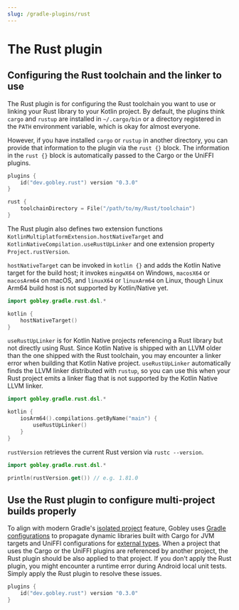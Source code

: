 ```yaml
---
slug: /gradle-plugins/rust
---
```


# The Rust plugin

## Configuring the Rust toolchain and the linker to use

The Rust plugin is for configuring the Rust toolchain you want to use or linking your Rust library
to your Kotlin project. By default, the plugins think `cargo` and `rustup` are installed in
`~/.cargo/bin` or a directory registered in the `PATH` environment variable, which is okay for
almost everyone.

However, if you have installed `cargo` or `rustup` in another directory, you can provide that
information to the plugin via the `rust {}` block. The information in the `rust {}` block is
automatically passed to the Cargo or the UniFFI plugins.

```kotlin
plugins {
    id("dev.gobley.rust") version "0.3.0"
}

rust {
    toolchainDirectory = File("/path/to/my/Rust/toolchain")
}
```

The Rust plugin also defines two extension functions `KotlinMultiplatformExtension.hostNativeTarget`
and `KotlinNativeCompilation.useRustUpLinker` and one extension property `Project.rustVersion`.

`hostNativeTarget` can be invoked in `kotlin {}` and adds the Kotlin Native target for the build
host; it invokes `mingwX64` on Windows, `macosX64` or `macosArm64` on macOS, and `linuxX64` or
`linuxArm64` on Linux, though Linux Arm64 build host is not supported by Kotlin/Native yet.

```kotlin
import gobley.gradle.rust.dsl.*

kotlin {
    hostNativeTarget()
}
```

`useRustUpLinker` is for Kotlin Native projects referencing a Rust library but not directly using
Rust. Since Kotlin Native is shipped with an LLVM older than the one shipped with the Rust
toolchain, you may encounter a linker error when building that Kotlin Native project.
`useRustUpLinker` automatically finds the LLVM linker distributed with `rustup`, so you can use this
when your Rust project emits a linker flag that is not supported by the Kotlin Native LLVM linker.

```kotlin
import gobley.gradle.rust.dsl.*

kotlin {
    iosArm64().compilations.getByName("main") {
        useRustUpLinker()
    }
}
```

`rustVersion` retrieves the current Rust version via `rustc --version`.

```kotlin
import gobley.gradle.rust.dsl.*

println(rustVersion.get()) // e.g. 1.81.0
```

## Use the Rust plugin to configure multi-project builds properly

To align with modern
Gradle's [isolated project](https://docs.gradle.org/8.13/userguide/isolated_projects.html)
feature, Gobley
uses [Gradle configurations](https://docs.gradle.org/8.13/userguide/declaring_configurations.html)
to propagate dynamic libraries built with Cargo for JVM targets and UniFFI configurations
for [external types](https://mozilla.github.io/uniffi-rs/0.29/types/remote_ext_types.html). When a project
that uses the Cargo or the UniFFI plugins are referenced by another project, the Rust plugin should
be also applied to that project. If you don't apply the Rust plugin, you might encounter a runtime
error during Android local unit tests. Simply apply the Rust plugin to resolve these issues.

```kotlin
plugins {
    id("dev.gobley.rust") version "0.3.0"
}
```